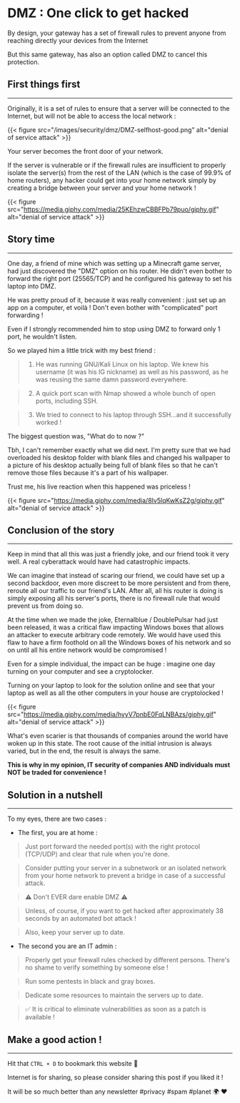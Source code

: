 # DMZ : One click to get hacked


By design, your gateway has a set of firewall rules to prevent anyone from reaching directly your devices from the Internet

But this same gateway, has also an option called DMZ to cancel this protection. 

## First things first 
---

Originally, it is a set of rules to ensure that a server will be connected to the Internet, but will not be able to access the local network : 

{{< figure src="/images/security/dmz/DMZ-selfhost-good.png" alt="denial of service attack" >}} 

Your server becomes the front door of your network. 

If the server is vulnerable or if the firewall rules are insufficient to properly isolate the server(s) from the rest of the LAN (which is the case of 99.9% of home routers), any hacker could get into your home network simply by creating a bridge between your server and your home network !

{{< figure src="https://media.giphy.com/media/25KEhzwCBBFPb79puo/giphy.gif" alt="denial of service attack" >}}

##  Story time
---

One day, a friend of mine which was setting up a Minecraft game server, had just discovered the "DMZ" option on his router. He didn't even bother to forward the right port (25565/TCP) and he configured his gateway to set his laptop into DMZ. 

He was pretty proud of it, because it was really convenient : just set up an app on a computer, et voilà ! Don't even bother with "complicated" port forwarding ! 

Even if I strongly recommended him to stop using DMZ to forward only 1 port, he wouldn't listen.

So we played him a little trick with my best friend :

> 1. He was running GNU/Kali Linux on his laptop. We knew his username (it was his IG nickname) as well as his password, as he was reusing the same damn password everywhere.

> 2. A quick port scan with Nmap showed a whole bunch of open ports, including SSH.

> 3. We tried to connect to his laptop through SSH...and it successfully worked ! 

The biggest question was, "What do to now ?"

Tbh, I can't remember exactly what we did next. I'm pretty sure that we had overloaded his desktop folder with blank files and changed his wallpaper to a picture of his desktop actually being full of blank files so that he can't remove those files because it's a part of his wallpaper. 

Trust me, his live reaction when this happened was priceless !

{{< figure src="https://media.giphy.com/media/8Iv5lqKwKsZ2g/giphy.gif" alt="denial of service attack" >}}

## Conclusion of the story 
---

Keep in mind that all this was just a friendly joke, and our friend took it very well. A real cyberattack would have had catastrophic impacts. 

We can imagine that instead of scaring our friend, we could have set up a second backdoor, even more discreet to be more persistent and from there, reroute all our traffic to our friend's LAN. After all, all his router is doing is simply exposing all his server's ports, there is no firewall rule that would prevent us from doing so.

At the time when we made the joke, Eternalblue / DoublePulsar had just been released, it was a critical flaw impacting Windows boxes that allows an attacker to execute arbitrary code remotely. We would have used this flaw to have a firm foothold on all the Windows boxes of his network and so on until all his entire network would be compromised ! 

Even for a simple individual, the impact can be huge : imagine one day turning on your computer and see a cryptolocker. 

Turning on your laptop to look for the solution online and see that your laptop as well as all the other computers in your house are cryptolocked ! 

{{< figure src="https://media.giphy.com/media/hyyV7pnbE0FqLNBAzs/giphy.gif" alt="denial of service attack" >}}


What's even scarier is that thousands of companies around the world have woken up in this state. The root cause of the initial intrusion is always varied, but in the end, the result is always the same. 

__This is why in my opinion, IT security of companies AND individuals must NOT be traded for convenience !__

## Solution in a nutshell
---

To my eyes, there are two cases : 

- The first, you are at home : 

> Just port forward the needed port(s) with the right protocol (TCP/UDP) and clear that rule when you're done.

> Consider putting your server in a subnetwork or an isolated network from your home network to prevent a bridge in case of a successful attack.

> ⚠️ Don't EVER dare enable DMZ ⚠️ 

> Unless, of course, if you want to get hacked after approximately 38 seconds by an automated bot attack !

> Also, keep your server up to date.

- The second you are an IT admin : 

> Properly get your firewall rules checked by different persons. There's no shame to verify something by someone else !

> Run some pentests in black and gray boxes.

> Dedicate some resources to maintain the servers up to date. 

> ✅ It is critical to eliminate vulnerabilities as soon as a patch is available !

## Make a good action !
---
Hit that `CTRL + D` to bookmark this website 🔖

Internet is for sharing, so please consider sharing this post if you liked it !

It will be so much better than any newsletter #privacy #spam #planet 🌍 ❤️
